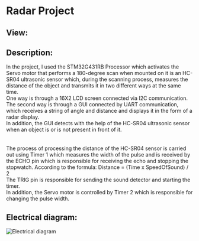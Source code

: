 # Radar Project

## View:

## Description:
In the project, I used the STM32G431RB Processor which activates the Servo motor that performs a 180-degree scan when mounted on it is an HC-SR04 ultrasonic sensor which, during the scanning process, measures the distance of the object and transmits it in two different ways at the same time.<br>
One way is through a 16X2 LCD screen connected via I2C communication.<br>
The second way is through a GUI connected by UART communication, which receives a string of angle and distance and displays it in the form of a radar display.<br>
In addition, the GUI detects with the help of the HC-SR04 ultrasonic sensor when an object is or is not present in front of it.<br>
<br>
<br>
The process of processing the distance of the HC-SR04 sensor is carried out using Timer 1 which measures the width of the pulse and is received by the ECHO pin which is responsible for receiving the echo and stopping the stopwatch. According to the formula: Distance = (Time x SpeedOfSound) / 2 <br>
The TRIG pin is responsible for sending the sound detector and starting the timer.<br>
In addition, the Servo motor is controlled by Timer 2 which is responsible for changing the pulse width.<br>

## Electrical diagram:
![Electrical diagram](https://user-images.githubusercontent.com/96941609/226195805-9b67b911-201d-4230-a40e-2630c4e9acbe.png)
